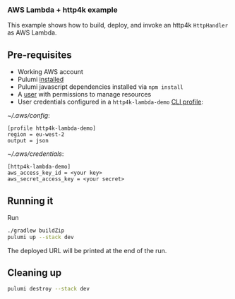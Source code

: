 ### AWS Lambda + http4k example

This example shows how to build, deploy, and invoke an http4k `HttpHandler` as AWS Lambda.

## Pre-requisites

* Working AWS account
* Pulumi [installed](https://www.pulumi.com/docs/get-started/install/)
* Pulumi javascript dependencies installed via `npm install`
* A [user](https://aws.amazon.com/iam/) with permissions to manage resources
* User credentials configured in a `http4k-lambda-demo` [CLI profile](https://docs.aws.amazon.com/cli/latest/userguide/cli-configure-profiles.html): 

*~/.aws/config*:

```
[profile http4k-lambda-demo]
region = eu-west-2
output = json
```
*~/.aws/credentials*:

```
[http4k-lambda-demo]
aws_access_key_id = <your key>
aws_secret_access_key = <your secret>
```

## Running it

Run 

```bash
./gradlew buildZip
pulumi up --stack dev
```

The deployed URL will be printed at the end of the run.

## Cleaning up

```bash
pulumi destroy --stack dev
```
